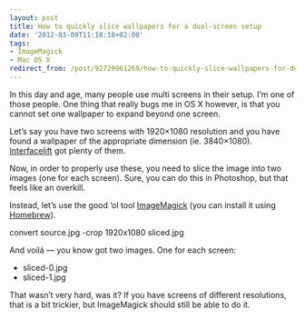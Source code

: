 ```yaml
---
layout: post
title: How to quickly slice wallpapers for a dual-screen setup
date: '2012-03-09T11:18:18+02:00'
tags:
- ImageMagick
- Mac OS X
redirect_from: /post/92729961269/how-to-quickly-slice-wallpapers-for-dual-screens
---
```

In this day and age, many people use multi screens in their setup. I’m one of those people. One thing that really bugs me in OS X however, is that you cannot set one wallpaper to expand beyond one screen.

Let’s say you have two screens with 1920×1080 resolution and you have found a wallpaper of the appropriate dimension (ie. 3840×1080). [Interfacelift](http://interfacelift.com/wallpaper/downloads/date/2_screens/1920x1080/) got plenty of them.

Now, in order to properly use these, you need to slice the image into two images (one for each screen). Sure, you can do this in Photoshop, but that feels like an overkill.

Instead, let’s use the good ‘ol tool [ImageMagick](http://www.imagemagick.org/) (you can install it using [Homebrew](http://mxcl.github.com/homebrew/)).

convert source.jpg -crop 1920x1080 sliced.jpg 

And voilá — you know got two images. One for each screen:

*   sliced-0.jpg
*   sliced-1.jpg

That wasn’t very hard, was it? If you have screens of different resolutions, that is a bit trickier, but ImageMagick should still be able to do it.
